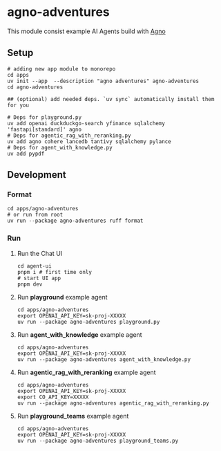 # agno-adventures

This module consist example AI Agents build with [Agno](https://docs.agno.com/introduction)

## Setup

```shell
# adding new app module to monorepo
cd apps
uv init --app  --description "agno adventures" agno-adventures
cd agno-adventures

## (optional) add needed deps. `uv sync` automatically install them for you

# Deps for playground.py
uv add openai duckduckgo-search yfinance sqlalchemy 'fastapi[standard]' agno
# Deps for agentic_rag_with_reranking.py
uv add agno cohere lancedb tantivy sqlalchemy pylance
# Deps for agent_with_knowledge.py
uv add pypdf
```

## Development

### Format

```shell
cd apps/agno-adventures
# or run from root
uv run --package agno-adventures ruff format
```

### Run

1. Run the Chat UI

    ```shell
    cd agent-ui
    pnpm i # first time only
    # start UI app
    pnpm dev
    ```

2. Run **playground** example agent

    ```shell
    cd apps/agno-adventures
    export OPENAI_API_KEY=sk-proj-XXXXX
    uv run --package agno-adventures playground.py
    ```

3. Run **agent_with_knowledge** example agent

    ```shell
    cd apps/agno-adventures
    export OPENAI_API_KEY=sk-proj-XXXXX
    uv run --package agno-adventures agent_with_knowledge.py
    ```

4. Run **agentic_rag_with_reranking** example agent

    ```shell
    cd apps/agno-adventures
    export OPENAI_API_KEY=sk-proj-XXXXX
    export CO_API_KEY=XXXXX
    uv run --package agno-adventures agentic_rag_with_reranking.py
    ```

5. Run **playground_teams** example agent

    ```shell
    cd apps/agno-adventures
    export OPENAI_API_KEY=sk-proj-XXXXX
    uv run --package agno-adventures playground_teams.py
    ```
